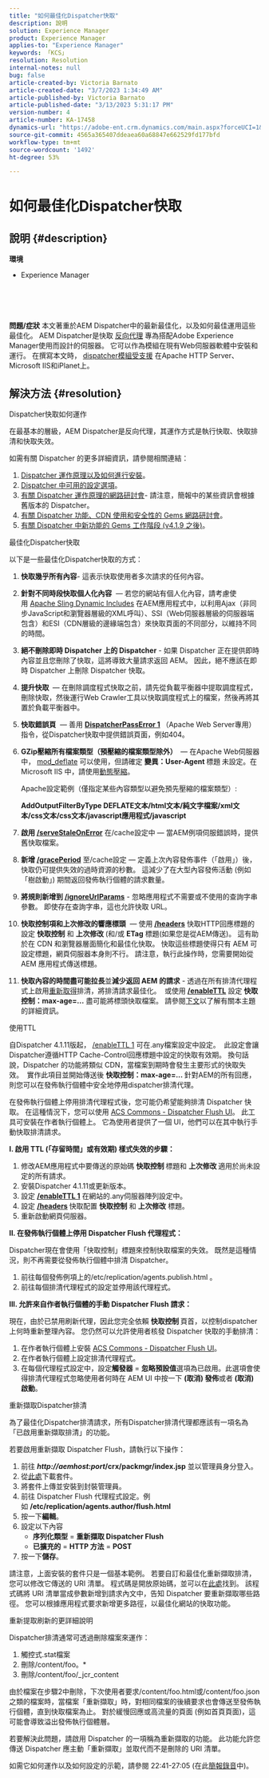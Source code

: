 ```yaml
---
title: "如何最佳化Dispatcher快取"
description: 說明
solution: Experience Manager
product: Experience Manager
applies-to: "Experience Manager"
keywords: 「KCS」
resolution: Resolution
internal-notes: null
bug: false
article-created-by: Victoria Barnato
article-created-date: "3/7/2023 1:34:49 AM"
article-published-by: Victoria Barnato
article-published-date: "3/13/2023 5:31:17 PM"
version-number: 4
article-number: KA-17458
dynamics-url: "https://adobe-ent.crm.dynamics.com/main.aspx?forceUCI=1&pagetype=entityrecord&etn=knowledgearticle&id=e968323b-88bc-ed11-83ff-6045bd006b3d"
source-git-commit: 4565a365407ddeaea60a68847e662529fd177bfd
workflow-type: tm+mt
source-wordcount: '1492'
ht-degree: 53%

---
```


# 如何最佳化Dispatcher快取

## 說明 {#description}

<b>環境</b>
- Experience Manager

<br><br> <br><br><b>問題/症狀</b>
本文著重於AEM Dispatcher中的最新最佳化，以及如何最佳運用這些最佳化。 AEM Dispatcher是快取 [反向代理](https://stackoverflow.com/questions/224664/difference-between-proxy-server-and-reverse-proxy-server) 專為搭配Adobe Experience Manager使用而設計的伺服器。 它可以作為模組在現有Web伺服器軟體中安裝和運行。 在撰寫本文時， [dispatcher模組受支援](https://experienceleague.adobe.com/docs/experience-manager-dispatcher/using/getting-started/dispatcher-install.html) 在Apache HTTP Server、Microsoft IIS和iPlanet上。


## 解決方法 {#resolution}


Dispatcher快取如何運作

在最基本的層級，AEM Dispatcher是反向代理，其運作方式是執行快取、快取排清和快取失效。

如需有關 Dispatcher 的更多詳細資訊，請參閱相關連結：

1. [Dispatcher 運作原理以及如何進行安裝](https://experienceleague.adobe.com/docs/experience-manager-dispatcher/using/dispatcher.html)。
2. [Dispatcher 中可用的設定選項](https://experienceleague.adobe.com/docs/experience-manager-dispatcher/using/configuring/dispatcher-configuration.html?lang=zh-Hant)。
3. [有關 Dispatcher 運作原理的網路研討會](https://github.com/cqsupport/webinar-dispatchercache)- 請注意，簡報中的某些資訊會根據舊版本的 Dispatcher。
4. [有關 Dispatcher 功能、CDN 使用和安全性的 Gems 網路研討會](https://experienceleague.adobe.com/docs/experience-manager-gems-events/gems/gems2015/aem-dispatcher-caching-new-features-and-optimizations.html)。
5. [有關 Dispatcher 中新功能的 Gems 工作階段 (v4.1.9 之後)](https://experienceleague.adobe.com/docs/experience-manager-gems-events/gems/gems2014/aem-dispatcher.html)。


最佳化Dispatcher快取

以下是一些最佳化Dispatcher快取的方式：

1. <b>快取幾乎所有內容</b>- 這表示快取使用者多次請求的任何內容。
2. <b>針對不同時段快取個人化內容</b>  — 若您的網站有個人化內容，請考慮使用 [Apache Sling Dynamic Includes](https://experienceleague.adobe.com/docs/experience-manager-learn/foundation/development/set-up-sling-dynamic-include.html) 在AEM應用程式中，以利用Ajax（非同步JavaScript和瀏覽器層級的XML呼叫）、SSI（Web伺服器層級的伺服器端包含）和ESI（CDN層級的邊緣端包含）來快取頁面的不同部分，以維持不同的時間。
3. <b>絕不刪除即時 Dispatcher 上的 Dispatcher</b> - 如果 Dispatcher 正在提供即時內容並且您刪除了快取，這將導致大量請求返回 AEM。  因此，絕不應該在即時 Dispatcher 上刪除 Dispatcher 快取。
4. <b>提升快取 </b> — 在刪除調度程式快取之前，請先從負載平衡器中提取調度程式，刪除快取，然後運行Web Crawler工具以快取調度程式上的檔案，然後再將其置於負載平衡器中。
5. <b>快取錯誤頁</b>  — 善用 <b>[DispatcherPassError 1](https://helpx.adobe.com/tw/experience-manager/dispatcher/using/dispatcher-install.html#ApacheWebServer) </b>（Apache Web Server專用）指令，從Dispatcher快取中提供錯誤頁面，例如404。
6. <b>GZip壓縮所有檔案類型（預壓縮的檔案類型除外） </b> — 在Apache Web伺服器中， [mod_deflate](https://httpd.apache.org/docs/2.4/mod/mod_deflate.html) 可以使用，但請確定 <b>變異：User-Agent </b>標題<b> </b>未設定。在 Microsoft IIS 中，請使用[動態壓縮](https://learn.microsoft.com/en-us/iis/configuration/system.webserver/httpcompression/)。

   Apache設定範例（僅指定某些內容類型以避免預先壓縮的檔案類型）:

   <b>AddOutputFilterByType DEFLATE文本/html文本/純文字檔案/xml文本/css文本/css文本/javascript應用程式/javascript</b>
7. <b>啟用 [/serveStaleOnError](https://helpx.adobe.com/tw/experience-manager/kb/ServeStaleContentOnError.html)</b> 在/cache設定中 — 當AEM例項伺服錯誤時，提供舊快取檔案。
8. <b>新增 [/gracePeriod](https://docs.adobe.com/content/help/zh-Hant/experience-manager-dispatcher/using/configuring/dispatcher-configuration.html#configuring-the-dispatcher-cache-cache)</b> 至/cache設定 — 定義上次內容發佈事件（「啟用」）後，快取仍可提供失效的過時資源的秒數。  這減少了在大型內容發佈活動 (例如「樹啟動」) 期間返回發佈執行個體的請求數量。
9. <b>將規則新增到 [/ignoreUrlParams](https://helpx.adobe.com/tw/experience-manager/dispatcher/using/dispatcher-configuration.html#IgnoringURLParameters)</b> - 忽略應用程式不需要或不使用的查詢字串參數。  即使存在查詢字串，這也允許快取 URL。
10. <b>快取控制項和上次修改的響應標頭</b>  — 使用<b> [/headers](https://helpx.adobe.com/tw/experience-manager/dispatcher/using/dispatcher-configuration.html#CachingHTTPResponseHeaders)</b> 快取HTTP回應標題的設定 <b>快取控制</b> 和 <b>上次修改 </b>(和/或 <b>ETag</b> 標題(如果您是從AEM傳送)。  這有助於在 CDN 和瀏覽器層面簡化和最佳化快取。  快取這些標題使得只有 AEM 可設定標題，網頁伺服器本身則不行。  請注意，執行此操作時，您需要開始從 AEM 應用程式傳送標題。
11. <b>快取內容的時間盡可能拉長</b>並<b>減少返回 AEM 的請求</b> - 透過在所有排清代理程式上啟用[重新取得](https://helpx.adobe.com/tw/experience-manager/kb/optimizing-the-dispatcher-cache.html#refetching-flush)排清，將排清請求最佳化。  或使用 [<b>/enableTTL</b>](https://helpx.adobe.com/experience-manager/kb/optimizing-the-dispatcher-cache.html#use-ttls) 設定 <b>快取控制：max-age=...</b> 盡可能將標頭快取檔案。  請參閱[下文](https://helpx.adobe.com/tw/experience-manager/kb/optimizing-the-dispatcher-cache.html#use-ttls)以了解有關本主題的詳細資訊。



使用TTL

自Dispatcher 4.1.11版起， [/enableTTL 1](https://experienceleague.adobe.com/docs/experience-manager-dispatcher/using/configuring/dispatcher-configuration.html?lang=en#configuring-time-based-cache-invalidation-enablettl) 可在.any檔案設定中設定。  此設定會讓Dispatcher遵循HTTP Cache-Control回應標題中設定的快取有效期。  換句話說，Dispatcher 的功能將類似 CDN，當檔案到期時會發生主要形式的快取失效。  實作此項目並開始傳送後 <b>快取控制：max-age=... </b>針對AEM的所有回應，則您可以在發佈執行個體中安全地停用dispatcher排清代理。

在發佈執行個體上停用排清代理程式後，您可能仍希望能夠排清 Dispatcher 快取。  在這種情況下，您可以使用 [ACS Commons - Dispatcher Flush UI](https://adobe-consulting-services.github.io/acs-aem-commons/features/dispatcher-flush-ui/index.html)。  此工具可安裝在作者執行個體上。  它為使用者提供了一個 UI，他們可以在其中執行手動快取排清請求。

<b>I. 啟用 TTL (「存留時間」或有效期) 樣式失效的步驟：</b>

1. 修改AEM應用程式中要傳送的原始碼 <b>快取控制 </b>標題和 <b>上次修改 </b>適用於尚未設定的所有請求。
2. 安裝Dispatcher 4.1.11或更新版本。
3. 設定 <b>[/enableTTL 1](https://helpx.adobe.com/tw/experience-manager/dispatcher/using/dispatcher-configuration.html#ConfiguringTimeBasedCacheInvalidationenableTTL)</b> 在網站的.any伺服器陣列設定中。
4. 設定 <b>[/headers](https://helpx.adobe.com/tw/experience-manager/dispatcher/using/dispatcher-configuration.html#CachingHTTPResponseHeaders) </b>快取配置 <b>快取控制</b> 和 <b>上次修改</b> 標題。
5. 重新啟動網頁伺服器。


<b>II. 在發佈執行個體上停用 Dispatcher Flush 代理程式：</b>

Dispatcher現在會使用「快取控制」標題來控制快取檔案的失效。  既然是這種情況，則不再需要從發佈執行個體中排清 Dispatcher。

1. 前往每個發佈例項上的/etc/replication/agents.publish.html 。
2. 前往每個排清代理程式的設定並停用該代理程式。


<b>III. 允許來自作者執行個體的手動 Dispatcher Flush 請求：</b>

現在，由於已禁用刷新代理，因此您完全依賴 <b>快取控制 </b>頁首，以控制dispatcher上何時重新整理內容。  您仍然可以允許使用者核發 Dispatcher 快取的手動排清：

1. 在作者執行個體上安裝 [ACS Commons - Dispatcher Flush UI](https://adobe-consulting-services.github.io/acs-aem-commons/features/dispatcher-flush-ui/index.html)。
2. 在作者執行個體上設定排清代理程式。
3. 在每個代理程式設定中，設定<b>觸發器</b> = <b>忽略預設值</b>選項為已啟用。此選項會使得排清代理程式忽略使用者何時在 AEM UI 中按一下 <b>(取消) 發佈</b>或者<b> (取消) 啟動</b>。


重新擷取Dispatcher排清

為了最佳化Dispatcher排清請求，所有Dispatcher排清代理都應該有一項名為「已啟用重新擷取排清」的功能。

若要啟用重新擷取 Dispatcher Flush，請執行以下操作：

1. 前往 <b>*http://aemhost:port*/crx/packmgr/index.jsp</b> 並以管理員身分登入。
2. 從[此處](https://github.com/cqsupport/webinar-dispatchercache/blob/master/packages/dispatcher-flush-refetch-samplecode-1.0.zip?raw=true)下載套件。
3. 將套件上傳並安裝到封裝管理員。
4. 前往 Dispatcher Flush 代理程式設定。例如 <b>/etc/replication/agents.author/flush.html</b>
5. 按一下<b>編輯</b>。
6. 設定以下內容
   - <b>序列化類型</b> = <b>重新擷取 Dispatcher Flush</b>
   - <b>已擴充的</b> = <b>HTTP 方法</b> = <b>POST</b>
7. 按一下<b>儲存</b>。


請注意，上面安裝的套件只是一個基本範例。  若要自訂和最佳化重新擷取排清，您可以修改它傳送的 URI 清單。  程式碼是開放原始碼，並可以在[此處](https://github.com/cqsupport/webinar-dispatchercache/tree/master/src/refetching-flush-agent/refetch-bundle)找到。  該程式碼將 URI 清單當成參數新增到請求內文中，告知 Dispatcher 要重新擷取哪些路徑。  您可以根據應用程式要求新增更多路徑，以最佳化網站的快取功能。


重新提取刷新的更詳細說明

Dispatcher排清通常可透過刪除檔案來運作：

1. 觸控式.stat檔案
2. 刪除/content/foo。\*
3. 刪除/content/foo/_jcr_content


由於檔案在步驟2中刪除，下次使用者要求/content/foo.html或/content/foo.json之類的檔案時，當檔案「重新擷取」時，對相同檔案的後續要求也會傳送至發佈執行個體，直到快取檔案為止。  對於緩慢回應或高流量的頁面 (例如首頁頁面)，這可能會導致溢出發佈執行個體層。

若要解決此問題，請啟用 Dispatcher 的一項稱為重新擷取的功能。  此功能允許您傳送 Dispatcher 應主動「重新擷取」並取代而不是刪除的 URI 清單。

如需它如何運作以及如何設定的示範，請參閱 22:41-27:05 (在此[簡報錄音](https://my.adobeconnect.com/p7th2gf8k43)中)。
